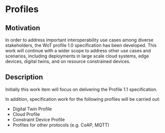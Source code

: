 # Profiles

## Motivation
In order to address important interoperability use cases among diverse stakeholders, 
the WoT profile 1.0 specification has been developed.
This work will continue with a wider scope to address other use cases and scenarios,
including deployments in large scale cloud systems, edge devices, digital twins,
and on resource constrained devices.

## Description

Initially this work item will focus on delivering the Profile 1.1 specification.

In addition, specification work for the following profiles will be carried out:  
* Digital Twin Profile
* Cloud Profile
* Constraint Device Profile
* Profiles for other protocols (e.g. CoAP, MQTT)



